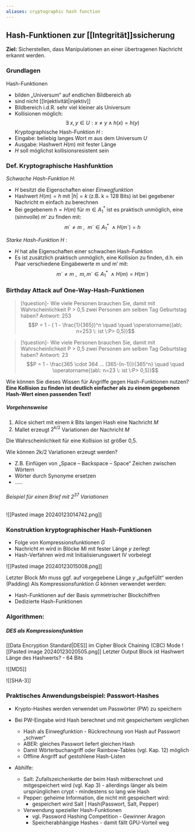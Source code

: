 ```yaml
---
aliases: cryptographic hash function
---
```


## Hash-Funktionen zur [[Integrität]]ssicherung

**Ziel:** Sicherstellen, dass Manipulationen an einer übertragenen Nachricht erkannt werden.

### Grundlagen
Hash-Funktionen 
- bilden „Universum“ auf endlichen Bildbereich ab 
- sind nicht [[Injektivität|injektiv]] 
- Bildbereich i.d.R. sehr viel kleiner als Universum
- Kollisionen möglich:  
$$\exists\: x, y \in U : x \ne y \wedge h(x) = h(y)$$
Kryptographische Hash-Funktion $H$ : 
- Eingabe: beliebig langes Wort $m$ aus dem Universum $U$ 
- Ausgabe: Hashwert $H(m)$ mit fester Länge 
- $H$ soll möglichst kollisionsresistent sein

### Def. Kryptographische Hashfunktion

*Schwache Hash-Funktion* $H$: 
- $H$ besitzt die Eigenschaften einer *Einwegfunktion* 
- Hashwert $H(m) = h$ mit $|h|=k$ (z.B. k = 128 Bits) ist bei gegebener Nachricht m einfach zu berechnen 
- Bei gegebenem $h = H(m)$ für $m \in A^*_1$ ist es praktisch unmöglich, eine (sinnvolle) $m$‘ zu finden mit:
$$m´ \ne m \:,\:\:  m´ \in A^*_1 \:\: \wedge \: H(m´)=h $$

*Starke Hash-Funktion* $H$ :
- $H$ hat alle Eigenschaften einer schwachen Hash-Funktion 
- Es ist zusätzlich praktisch unmöglich, eine Kollision zu finden, d.h. ein Paar verschiedene Eingabewerte m und m‘ mit:
$$m´ \ne m \:,\:\:  m,m´ \in A^*_1 \:\: \wedge \: H(m)=H(m´) $$

### Birthday Attack auf One-Way-Hash-Funktionen

>[!question]- Wie viele Personen brauchen Sie, damit mit Wahrscheinlichkeit P > 0,5 zwei Personen am selben Tag Geburtstag haben? 
> Antwort: 253   $$P = 1 - ( 1 - \frac{1}{365})^n \quad \quad \operatorname{(ab\: n=253 \: ist \:P> 0,5)}$$


>[!question]- Wie viele Personen brauchen Sie, damit mit Wahrscheinlichkeit P > 0,5 zwei Personen am selben Tag Geburtstag haben?
>Antwort: 23
>$$P = 1 -  \frac{365 \cdot 364 ... (365-(n-1))}{365^n} \quad \quad \operatorname{(ab\: n=23 \: ist \:P> 0,5)}$$

Wie können Sie dieses Wissen für Angriffe gegen Hash-Funktionen nutzen? 
**Eine Kollision zu finden ist deutlich einfacher als zu einem gegebenen Hash-Wert einen passenden Text!**

##### Vorgehensweise
1. Alice sichert mit einem $k$ Bits langen Hash eine Nachricht $M$ 
2. Mallet erzeugt $2^{k/2}$ Variationen der Nachricht $M$

Die Wahrscheinlichkeit für eine Kollision ist größer 0,5. 

Wie können 2k/2 Variationen erzeugt werden? 
- Z.B. Einfügen von „Space – Backspace – Space“ Zeichen zwischen Wörtern 
- Wörter durch Synonyme ersetzen 
- .....

###### Beispiel für einen Brief mit $2^{37}$ Variationen

![[Pasted image 20240123014742.png]]

### Konstruktion kryptographischer Hash-Funktionen
- Folge von Kompressionsfunktionen $G$ 
- Nachricht $m$ wird in Blöcke $Mi$ mit fester Länge $y$ zerlegt 
- Hash-Verfahren wird mit Initialisierungswert IV vorbelegt

![[Pasted image 20240123015008.png]]

Letzter Block $Mn$ muss ggf. auf vorgegebene Länge $y$ „aufgefüllt“ werden (Padding) 
Als Kompressionsfunktion $G$ können verwendet werden: 
- Hash-Funktionen auf der Basis symmetrischer Blockchiffren 
- Dedizierte Hash-Funktionen

### Algorithmen:

##### DES als Kompressionsfunktion
[[Data Encryption Standard|DES]] im Cipher Block Chaining (CBC) Mode
![[Pasted image 20240123020505.png]]
Letzter Output Block ist Hashwert 
Länge des Hashwerts? - 64 Bits

![[MD5]]
 
 ![[SHA-3]]
### Praktisches Anwendungsbeispiel: Passwort-Hashes

- Krypto-Hashes werden verwendet um Passwörter (PW) zu speichern 
- Bei PW-Eingabe wird Hash berechnet und mit gespeichertem verglichen 
	- Hash als Einwegfunktion - Rückrechnung von Hash auf Passwort „schwer“ 
	- ABER: gleiches Passwort liefert gleichen Hash 
	- Damit Wörterbuchangriff oder Rainbow-Tables (vgl. Kap. 12) möglich 
	- Offline Angriff auf gestohlene Hash-Listen

- Abhilfe: 
	- Salt: Zufallszeichenkette der beim Hash mitberechnet und mitgespeichert wird (vgl. Kap 3) - allerdings länger als beim ursprünglichen crypt - mindestens so lang wie Hash 
	- Pepper: geheime Information, die nicht mit gespeichert wird: 
		- gespeichert wird Salt | Hash(Passwort, Salt, Pepper) 
	- Verwendung spezieller Hash-Funktionen 
		- vgl. Password Hashing Competition - Gewinner Aragon 
		- Speicherabhängige Hashes - damit fällt GPU-Vorteil weg